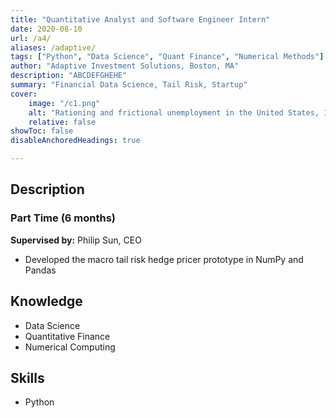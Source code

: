 ```yaml
---
title: "Quantitative Analyst and Software Engineer Intern" 
date: 2020-08-10
url: /a4/
aliases: /adaptive/
tags: ["Python", "Data Science", "Quant Finance", "Numerical Methods"]
author: "Adaptive Investment Solutions, Boston, MA"
description: "ABCDEFGHEHE" 
summary: "Financial Data Science, Tail Risk, Startup" 
cover:
    image: "/c1.png"
    alt: "Rationing and frictional unemployment in the United States, 1964–2009"
    relative: false
showToc: false
disableAnchoredHeadings: true

---
```

## Description
### Part Time (6 months)
**Supervised by:** Philip Sun, CEO
+ Developed the macro tail risk hedge pricer prototype in NumPy and Pandas

## Knowledge
+ Data Science
+ Quantitative Finance
+ Numerical Computing

## Skills
+ Python